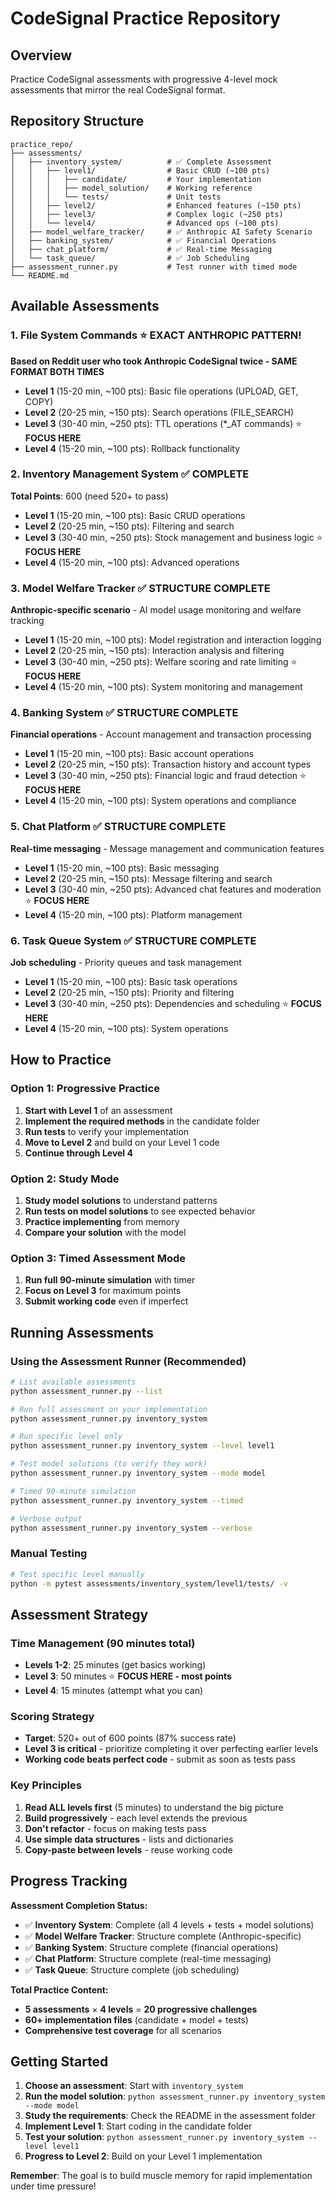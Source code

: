 # CodeSignal Practice Repository

## Overview
Practice CodeSignal assessments with progressive 4-level mock assessments that mirror the real CodeSignal format.

## Repository Structure

```
practice_repo/
├── assessments/
│   ├── inventory_system/          # ✅ Complete Assessment
│   │   ├── level1/                # Basic CRUD (~100 pts)
│   │   │   ├── candidate/         # Your implementation
│   │   │   ├── model_solution/    # Working reference
│   │   │   └── tests/             # Unit tests
│   │   ├── level2/                # Enhanced features (~150 pts)
│   │   ├── level3/                # Complex logic (~250 pts)
│   │   └── level4/                # Advanced ops (~100 pts)
│   ├── model_welfare_tracker/     # ✅ Anthropic AI Safety Scenario
│   ├── banking_system/            # ✅ Financial Operations
│   ├── chat_platform/             # ✅ Real-time Messaging
│   └── task_queue/                # ✅ Job Scheduling
├── assessment_runner.py           # Test runner with timed mode
└── README.md
```

## Available Assessments

### 1. File System Commands ⭐ **EXACT ANTHROPIC PATTERN!**
**Based on Reddit user who took Anthropic CodeSignal twice - SAME FORMAT BOTH TIMES**

- **Level 1** (15-20 min, ~100 pts): Basic file operations (UPLOAD, GET, COPY)
- **Level 2** (20-25 min, ~150 pts): Search operations (FILE_SEARCH)
- **Level 3** (30-40 min, ~250 pts): TTL operations (*_AT commands) ⭐ **FOCUS HERE**
- **Level 4** (15-20 min, ~100 pts): Rollback functionality

### 2. Inventory Management System ✅ **COMPLETE**
**Total Points**: 600 (need 520+ to pass)

- **Level 1** (15-20 min, ~100 pts): Basic CRUD operations
- **Level 2** (20-25 min, ~150 pts): Filtering and search
- **Level 3** (30-40 min, ~250 pts): Stock management and business logic ⭐ **FOCUS HERE**
- **Level 4** (15-20 min, ~100 pts): Advanced operations

### 3. Model Welfare Tracker ✅ **STRUCTURE COMPLETE**
**Anthropic-specific scenario** - AI model usage monitoring and welfare tracking

- **Level 1** (15-20 min, ~100 pts): Model registration and interaction logging
- **Level 2** (20-25 min, ~150 pts): Interaction analysis and filtering
- **Level 3** (30-40 min, ~250 pts): Welfare scoring and rate limiting ⭐ **FOCUS HERE**
- **Level 4** (15-20 min, ~100 pts): System monitoring and management

### 4. Banking System ✅ **STRUCTURE COMPLETE**
**Financial operations** - Account management and transaction processing

- **Level 1** (15-20 min, ~100 pts): Basic account operations
- **Level 2** (20-25 min, ~150 pts): Transaction history and account types
- **Level 3** (30-40 min, ~250 pts): Financial logic and fraud detection ⭐ **FOCUS HERE**
- **Level 4** (15-20 min, ~100 pts): System operations and compliance

### 5. Chat Platform ✅ **STRUCTURE COMPLETE**
**Real-time messaging** - Message management and communication features

- **Level 1** (15-20 min, ~100 pts): Basic messaging
- **Level 2** (20-25 min, ~150 pts): Message filtering and search
- **Level 3** (30-40 min, ~250 pts): Advanced chat features and moderation ⭐ **FOCUS HERE**
- **Level 4** (15-20 min, ~100 pts): Platform management

### 6. Task Queue System ✅ **STRUCTURE COMPLETE**
**Job scheduling** - Priority queues and task management

- **Level 1** (15-20 min, ~100 pts): Basic task operations
- **Level 2** (20-25 min, ~150 pts): Priority and filtering
- **Level 3** (30-40 min, ~250 pts): Dependencies and scheduling ⭐ **FOCUS HERE**
- **Level 4** (15-20 min, ~100 pts): System operations

## How to Practice

### Option 1: Progressive Practice
1. **Start with Level 1** of an assessment
2. **Implement the required methods** in the candidate folder
3. **Run tests** to verify your implementation
4. **Move to Level 2** and build on your Level 1 code
5. **Continue through Level 4**

### Option 2: Study Mode
1. **Study model solutions** to understand patterns
2. **Run tests on model solutions** to see expected behavior
3. **Practice implementing** from memory
4. **Compare your solution** with the model

### Option 3: Timed Assessment Mode
1. **Run full 90-minute simulation** with timer
2. **Focus on Level 3** for maximum points
3. **Submit working code** even if imperfect

## Running Assessments

### Using the Assessment Runner (Recommended)

```bash
# List available assessments
python assessment_runner.py --list

# Run full assessment on your implementation
python assessment_runner.py inventory_system

# Run specific level only
python assessment_runner.py inventory_system --level level1

# Test model solutions (to verify they work)
python assessment_runner.py inventory_system --mode model

# Timed 90-minute simulation
python assessment_runner.py inventory_system --timed

# Verbose output
python assessment_runner.py inventory_system --verbose
```

### Manual Testing
```bash
# Test specific level manually
python -m pytest assessments/inventory_system/level1/tests/ -v
```

## Assessment Strategy

### Time Management (90 minutes total)
- **Levels 1-2**: 25 minutes (get basics working)
- **Level 3**: 50 minutes ⭐ **FOCUS HERE - most points**
- **Level 4**: 15 minutes (attempt what you can)

### Scoring Strategy
- **Target**: 520+ out of 600 points (87% success rate)
- **Level 3 is critical** - prioritize completing it over perfecting earlier levels
- **Working code beats perfect code** - submit as soon as tests pass

### Key Principles
1. **Read ALL levels first** (5 minutes) to understand the big picture
2. **Build progressively** - each level extends the previous
3. **Don't refactor** - focus on making tests pass
4. **Use simple data structures** - lists and dictionaries
5. **Copy-paste between levels** - reuse working code

## Progress Tracking

**Assessment Completion Status:**
- ✅ **Inventory System**: Complete (all 4 levels + tests + model solutions)
- ✅ **Model Welfare Tracker**: Structure complete (Anthropic-specific)
- ✅ **Banking System**: Structure complete (financial operations)
- ✅ **Chat Platform**: Structure complete (real-time messaging)
- ✅ **Task Queue**: Structure complete (job scheduling)

**Total Practice Content:**
- **5 assessments** × **4 levels** = **20 progressive challenges**
- **60+ implementation files** (candidate + model + tests)
- **Comprehensive test coverage** for all scenarios

## Getting Started

1. **Choose an assessment**: Start with `inventory_system`
2. **Run the model solution**: `python assessment_runner.py inventory_system --mode model`
3. **Study the requirements**: Check the README in the assessment folder
4. **Implement Level 1**: Start coding in the candidate folder
5. **Test your solution**: `python assessment_runner.py inventory_system --level level1`
6. **Progress to Level 2**: Build on your Level 1 implementation

**Remember**: The goal is to build muscle memory for rapid implementation under time pressure!